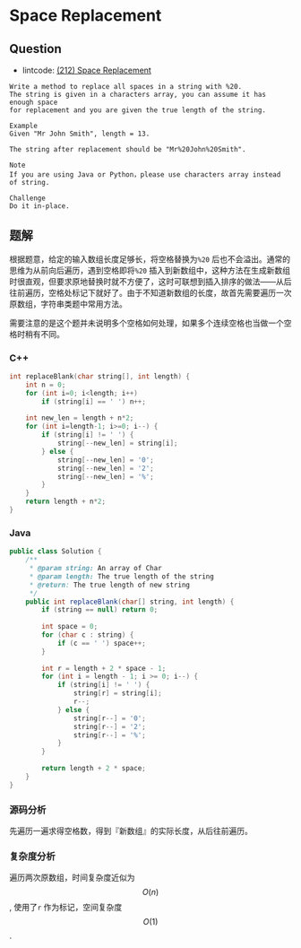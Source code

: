 # Space Replacement

## Question

- lintcode: [(212) Space Replacement](http://www.lintcode.com/en/problem/space-replacement/)

```
Write a method to replace all spaces in a string with %20. 
The string is given in a characters array, you can assume it has enough space 
for replacement and you are given the true length of the string.

Example
Given "Mr John Smith", length = 13.

The string after replacement should be "Mr%20John%20Smith".

Note
If you are using Java or Python，please use characters array instead of string.

Challenge
Do it in-place.
```

## 题解

根据题意，给定的输入数组长度足够长，将空格替换为`%20` 后也不会溢出。通常的思维为从前向后遍历，遇到空格即将`%20` 插入到新数组中，这种方法在生成新数组时很直观，但要求原地替换时就不方便了，这时可联想到插入排序的做法——从后往前遍历，空格处标记下就好了。由于不知道新数组的长度，故首先需要遍历一次原数组，字符串类题中常用方法。

需要注意的是这个题并未说明多个空格如何处理，如果多个连续空格也当做一个空格时稍有不同。

### C++
``` c++
int replaceBlank(char string[], int length) {
	int n = 0;
	for (int i=0; i<length; i++)
		if (string[i] == ' ') n++;
	   
	int new_len = length + n*2;
	for (int i=length-1; i>=0; i--) {
		if (string[i] != ' ') {
			string[--new_len] = string[i];
		} else {
			string[--new_len] = '0';
			string[--new_len] = '2';
			string[--new_len] = '%';
		}
	}
	return length + n*2;
}
```


### Java

```java
public class Solution {
    /**
     * @param string: An array of Char
     * @param length: The true length of the string
     * @return: The true length of new string
     */
    public int replaceBlank(char[] string, int length) {
        if (string == null) return 0;
        
        int space = 0;
        for (char c : string) {
            if (c == ' ') space++;
        }
        
        int r = length + 2 * space - 1;
        for (int i = length - 1; i >= 0; i--) {
            if (string[i] != ' ') {
                string[r] = string[i];
                r--;
            } else {
                string[r--] = '0';
                string[r--] = '2';
                string[r--] = '%';
            }
        }
        
        return length + 2 * space;
    }
}
```

### 源码分析

先遍历一遍求得空格数，得到『新数组』的实际长度，从后往前遍历。

### 复杂度分析

遍历两次原数组，时间复杂度近似为 $$O(n)$$, 使用了`r` 作为标记，空间复杂度 $$O(1)$$.

